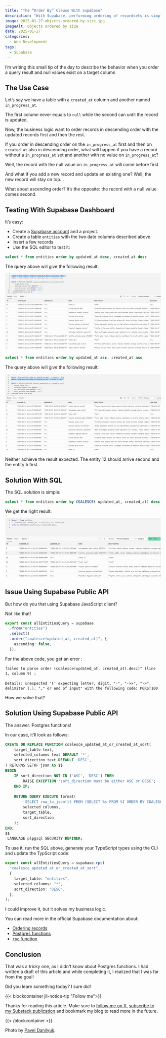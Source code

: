 ```yaml
---
title: "The “Order By” Clause With Supabase"
description: "With Supabase, performing ordering of recordsets is simple and intuitive. But there is a caveat."
image: 2025-01-27-objects-ordered-by-size.jpg
imageAlt: Objects ordered by size
date: 2025-01-27
categories:
  - Web Development
tags:
  - Supabase
---
```


I’m writing this small tip of the day to describe the behavior when you order a query result and null values exist on a target column.

## The Use Case

Let’s say we have a table with a `created_at` column and another named `in_progress_at`.

The first column never equals to `null` while the second can until the record is updated.

Now, the business logic want to order records in descending order with the updated records first and then the rest.

If you order in descending order on the `in_progress_at` first and then on `created_at` also in descending order, what will happen if you have a record without a `in_progress_at` set and another with no value on `in_progress_at`?

Well, the record with the null value on `in_progress_at` will come before first.

And what if you add a new record and update an existing one? Well, the new record will stay on top…

What about ascending order? It’s the opposite: the record with a null value comes second.

## Testing With Supabase Dashboard

It’s easy:

- Create a [Supabase account](https://supabase.com/) and a project.
- Create a table `entities` with the two date columns described above.
- Insert a few records
- Use the SQL editor to test it:

```sql
select * from entities order by updated_at desc, created_at desc
```

The query above will give the following result:

![Query ordered descending](query-ordered-descending.jpg)

```sql
select * from entities order by updated_at asc, created_at asc
```

The query above will give the following result:

![Query ordered ascending](query-ordered-ascending.jpg)

Neither achieve the result expected. The entity 12 should arrive second and the entity 5 first.

## Solution With SQL

The SQL solution is simple:

```sql
select * from entities order by COALESCE( updated_at, created_at) desc;
```

We get the right result:

![Correct query result](correct-query-result.jpg)

## Issue Using Supabase Public API

But how do you that using Supabase JavaScript client?

Not like that!

```ts
export const allEntitiesQuery = supabase
  .from("entities")
  .select()
  .order("coalesce(updated_at, created_at)", {
    ascending: false,
  });
```

For the above code, you get an error :

```plaintext
failed to parse order (coalesce(updated_at, created_at).desc)" (line 1, column 9) ;

Details: unexpected '(' expecting letter, digit, "-", "->>", "->", delimiter (.), "," or end of input" with the following code: PGRST100
```

How we solve that?

## Solution Using Supabase Public API

The answer: Postgres functions!

In our case, it’ll look as follows:

```sql
CREATE OR REPLACE FUNCTION coalesce_updated_at_or_created_at_sort(
    target_table text,
    selected_columns text DEFAULT '*',
    sort_direction text DEFAULT 'DESC',
) RETURNS SETOF json AS $$
BEGIN
    IF sort_direction NOT IN ('ASC', 'DESC') THEN
        RAISE EXCEPTION 'sort_direction must be either ASC or DESC';
    END IF;

    RETURN QUERY EXECUTE format(
        'SELECT row_to_json(t) FROM (SELECT %s FROM %I ORDER BY COALESCE(updated_at, created_at) %s) t',
        selected_columns,
        target_table,
        sort_direction
    );
END;
$$
 LANGUAGE plpgsql SECURITY DEFINER;
```

To use it, run the SQL above, generate your TypeScript types using the CLI and update the TypScript code:

```ts
export const allEntitiesQuery = supabase.rpc(
  "coalesce_updated_at_or_created_at_sort",
  {
    target_table: "entities",
    selected_columns: "*",
    sort_direction: "DESC",
  },
);
```

I could improve it, but it solves my business logic.

You can read more in the official Supabase documentation about:

- [Ordering records](https://supabase.com/docs/reference/javascript/order)
- [Postgres functions](https://supabase.com/docs/guides/database/functions)
- [`rpc` function](https://supabase.com/docs/reference/javascript/rpc)

## Conclusion

That was a tricky one, as I didn't know about Postgres functions. I had written a draft of this article and while completing it, I realized that I was far from the goal!

Did you learn something today? I sure did!

{{< blockcontainer jli-notice-tip "Follow me">}}

Thanks for reading this article. Make sure to [follow me on X](https://x.com/LitzlerJeremie), [subscribe to my Substack publication](https://iamjeremie.substack.com/) and bookmark my blog to read more in the future.

{{< /blockcontainer >}}

Photo by [Pavel Danilyuk](https://www.pexels.com/photo/fashion-creative-girl-pattern-6461495/).
